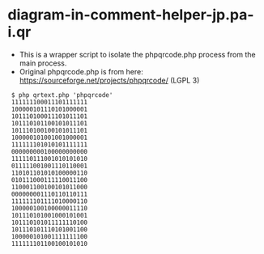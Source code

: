 # diagram-in-comment-helper-jp.pa-i.qr

- This is a wrapper script to isolate the phpqrcode.php process from the main process.
- Original phpqrcode.php is from here: https://sourceforge.net/projects/phpqrcode/ (LGPL 3)

```
 $ php qrtext.php 'phpqrcode'
 111111100011101111111
 100000101110101000001
 101110100011101011101
 101110101100101011101
 101110100100101011101
 100000101001001000001
 111111101010101111111
 000000000100000000000
 111110111001010101010
 011111001001110110001
 110101101010100000110
 010111000111110011100
 110001100100101011000
 000000001110110110111
 111111101111010000110
 100000100100000011110
 101110101001000101001
 101110101011111110100
 101110101110101001100
 100000101001111111100
 111111101100100101010
```

